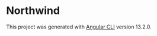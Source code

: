 # Northwind

This project was generated with [Angular CLI](https://github.com/angular/angular-cli) version 13.2.0.
